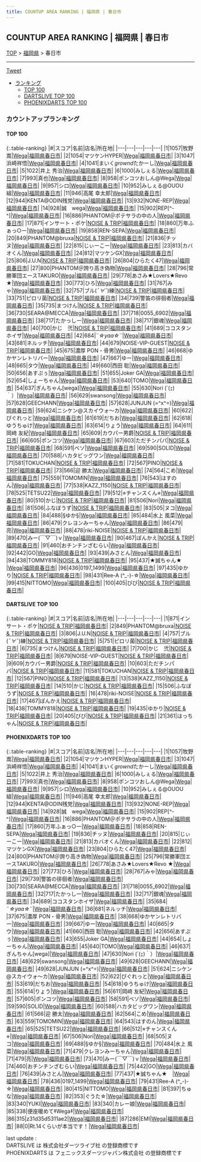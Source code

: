 ```yaml
---
title: COUNTUP AREA RANKING | 福岡県 | 春日市
---
```

## COUNTUP AREA RANKING | 福岡県 | 春日市

[TOP](/darts/rank/) > [福岡県](/darts/rank/福岡県/) > 春日市

___

<a href="https://twitter.com/share?ref_src=twsrc%5Etfw" data-text="COUNTUP AREA RANKING | 福岡県春日市" class="twitter-share-button" data-hashtags="DARTSLIVE,PHOENIXDARTS,darts,ダーツ" data-show-count="false">Tweet</a>

* [ランキング](#カウントアップランキング)
    * [TOP 100](#top-100)
    * [DARTSLIVE TOP 100](#dartslive-top-100)
    * [PHOENIXDARTS TOP 100](#phoenixdarts-top-100)

### カウントアップランキング

#### TOP 100



{:.table-ranking}
|#|スコア|名前|店名|所在地|
|---|---|---|---|---|
|1|1057|<span class="rank-name-pd"><span class="pro-icon-pd"></span>牧野 嵩</span>|<a href="https://vs.phoenixdarts.com/jp/shop/shopDetailInfo/s_9343?s_seq=9343">Wega</a>|<a href="/darts/rank/福岡県/春日市">福岡県春日市</a>|
|2|1054|<span class="rank-name-pd">マツケンHYPER</span>|<a href="https://vs.phoenixdarts.com/jp/shop/shopDetailInfo/s_9343?s_seq=9343">Wega</a>|<a href="/darts/rank/福岡県/春日市">福岡県春日市</a>|
|3|1047|<span class="rank-name-pd">浜崎祥悟</span>|<a href="https://vs.phoenixdarts.com/jp/shop/shopDetailInfo/s_9343?s_seq=9343">Wega</a>|<a href="/darts/rank/福岡県/春日市">福岡県春日市</a>|
|4|1041|<span class="rank-name-pd">まいく$grownd$たかーし</span>|<a href="https://vs.phoenixdarts.com/jp/shop/shopDetailInfo/s_9343?s_seq=9343">Wega</a>|<a href="/darts/rank/福岡県/春日市">福岡県春日市</a>|
|5|1022|<span class="rank-name-pd">井上 秀治</span>|<a href="https://vs.phoenixdarts.com/jp/shop/shopDetailInfo/s_9343?s_seq=9343">Wega</a>|<a href="/darts/rank/福岡県/春日市">福岡県春日市</a>|
|6|1000|<span class="rank-name-pd">みしぇる</span>|<a href="https://vs.phoenixdarts.com/jp/shop/shopDetailInfo/s_9343?s_seq=9343">Wega</a>|<a href="/darts/rank/福岡県/春日市">福岡県春日市</a>|
|7|993|<span class="rank-name-pd">真也</span>|<a href="https://vs.phoenixdarts.com/jp/shop/shopDetailInfo/s_9343?s_seq=9343">Wega</a>|<a href="/darts/rank/福岡県/春日市">福岡県春日市</a>|
|8|958|<span class="rank-name-pd">ポンコツおしん@Wega</span>|<a href="https://vs.phoenixdarts.com/jp/shop/shopDetailInfo/s_9343?s_seq=9343">Wega</a>|<a href="/darts/rank/福岡県/春日市">福岡県春日市</a>|
|9|957|<span class="rank-name-pd">シロ</span>|<a href="https://vs.phoenixdarts.com/jp/shop/shopDetailInfo/s_9343?s_seq=9343">Wega</a>|<a href="/darts/rank/福岡県/春日市">福岡県春日市</a>|
|10|952|<span class="rank-name-pd">みしぇる@OUOU組</span>|<a href="https://vs.phoenixdarts.com/jp/shop/shopDetailInfo/s_9343?s_seq=9343">Wega</a>|<a href="/darts/rank/福岡県/春日市">福岡県春日市</a>|
|11|946|<span class="rank-name-pd"><span class="pro-icon-pd"></span>高尾 幸太郎</span>|<a href="https://vs.phoenixdarts.com/jp/shop/shopDetailInfo/s_9343?s_seq=9343">Wega</a>|<a href="/darts/rank/福岡県/春日市">福岡県春日市</a>|
|12|944|<span class="rank-name-pd">KENTA@ODIN残党</span>|<a href="https://vs.phoenixdarts.com/jp/shop/shopDetailInfo/s_9343?s_seq=9343">Wega</a>|<a href="/darts/rank/福岡県/春日市">福岡県春日市</a>|
|13|932|<span class="rank-name-pd">NONE-REP</span>|<a href="https://vs.phoenixdarts.com/jp/shop/shopDetailInfo/s_9343?s_seq=9343">Wega</a>|<a href="/darts/rank/福岡県/春日市">福岡県春日市</a>|
|14|928|<span class="rank-name-pd">誠　wega</span>|<a href="https://vs.phoenixdarts.com/jp/shop/shopDetailInfo/s_9343?s_seq=9343">Wega</a>|<a href="/darts/rank/福岡県/春日市">福岡県春日市</a>|
|15|902|<span class="rank-name-pd">REP[^-^]</span>|<a href="https://vs.phoenixdarts.com/jp/shop/shopDetailInfo/s_9343?s_seq=9343">Wega</a>|<a href="/darts/rank/福岡県/春日市">福岡県春日市</a>|
|16|886|<span class="rank-name-pd">PHANTOM＠ポテサラの中の人</span>|<a href="https://vs.phoenixdarts.com/jp/shop/shopDetailInfo/s_9343?s_seq=9343">Wega</a>|<a href="/darts/rank/福岡県/春日市">福岡県春日市</a>|
|17|871|<span class="rank-name-dl">インサート・ポケ</span>|<a href="https://search.dartslive.com/jp/shop/0bcad723c6dd6af50d9b047a20a7ba1e">NOISE & TRIP</a>|<a href="/darts/rank/福岡県/春日市">福岡県春日市</a>|
|18|860|<span class="rank-name-pd">万年ふぁっ○ー</span>|<a href="https://vs.phoenixdarts.com/jp/shop/shopDetailInfo/s_9343?s_seq=9343">Wega</a>|<a href="/darts/rank/福岡県/春日市">福岡県春日市</a>|
|19|858|<span class="rank-name-pd">REN-SEPA</span>|<a href="https://vs.phoenixdarts.com/jp/shop/shopDetailInfo/s_9343?s_seq=9343">Wega</a>|<a href="/darts/rank/福岡県/春日市">福岡県春日市</a>|
|20|849|<span class="rank-name-dl">PHANTOM@bruxa</span>|<a href="https://search.dartslive.com/jp/shop/0bcad723c6dd6af50d9b047a20a7ba1e">NOISE & TRIP</a>|<a href="/darts/rank/福岡県/春日市">福岡県春日市</a>|
|21|836|<span class="rank-name-pd">チッヌ</span>|<a href="https://vs.phoenixdarts.com/jp/shop/shopDetailInfo/s_9343?s_seq=9343">Wega</a>|<a href="/darts/rank/福岡県/春日市">福岡県春日市</a>|
|22|815|<span class="rank-name-pd">じぃーこー</span>|<a href="https://vs.phoenixdarts.com/jp/shop/shopDetailInfo/s_9343?s_seq=9343">Wega</a>|<a href="/darts/rank/福岡県/春日市">福岡県春日市</a>|
|23|813|<span class="rank-name-pd">カバオくん</span>|<a href="https://vs.phoenixdarts.com/jp/shop/shopDetailInfo/s_9343?s_seq=9343">Wega</a>|<a href="/darts/rank/福岡県/春日市">福岡県春日市</a>|
|24|812|<span class="rank-name-pd">マツケンGX</span>|<a href="https://vs.phoenixdarts.com/jp/shop/shopDetailInfo/s_9343?s_seq=9343">Wega</a>|<a href="/darts/rank/福岡県/春日市">福岡県春日市</a>|
|25|806|<span class="rank-name-dl">J.U.N</span>|<a href="https://search.dartslive.com/jp/shop/0bcad723c6dd6af50d9b047a20a7ba1e">NOISE & TRIP</a>|<a href="/darts/rank/福岡県/春日市">福岡県春日市</a>|
|26|804|<span class="rank-name-pd">ひらたく47</span>|<a href="https://vs.phoenixdarts.com/jp/shop/shopDetailInfo/s_9343?s_seq=9343">Wega</a>|<a href="/darts/rank/福岡県/春日市">福岡県春日市</a>|
|27|800|<span class="rank-name-pd">PHANTOM＠誇り高き偽物</span>|<a href="https://vs.phoenixdarts.com/jp/shop/shopDetailInfo/s_9343?s_seq=9343">Wega</a>|<a href="/darts/rank/福岡県/春日市">福岡県春日市</a>|
|28|796|<span class="rank-name-pd">常勝軍団エースTAKURO</span>|<a href="https://vs.phoenixdarts.com/jp/shop/shopDetailInfo/s_9343?s_seq=9343">Wega</a>|<a href="/darts/rank/福岡県/春日市">福岡県春日市</a>|
|29|778|<span class="rank-name-pd">あさみ★Lovers★Revo ★</span>|<a href="https://vs.phoenixdarts.com/jp/shop/shopDetailInfo/s_9343?s_seq=9343">Wega</a>|<a href="/darts/rank/福岡県/春日市">福岡県春日市</a>|
|30|773|<span class="rank-name-pd">ひろ</span>|<a href="https://vs.phoenixdarts.com/jp/shop/shopDetailInfo/s_9343?s_seq=9343">Wega</a>|<a href="/darts/rank/福岡県/春日市">福岡県春日市</a>|
|31|767|<span class="rank-name-pd">みゃ</span>|<a href="https://vs.phoenixdarts.com/jp/shop/shopDetailInfo/s_9343?s_seq=9343">Wega</a>|<a href="/darts/rank/福岡県/春日市">福岡県春日市</a>|
|32|757|<span class="rank-name-dl">ブル(*ﾟ∀ﾟ*)練</span>|<a href="https://search.dartslive.com/jp/shop/0bcad723c6dd6af50d9b047a20a7ba1e">NOISE & TRIP</a>|<a href="/darts/rank/福岡県/春日市">福岡県春日市</a>|
|33|751|<span class="rank-name-dl">ピロリ菌</span>|<a href="https://search.dartslive.com/jp/shop/0bcad723c6dd6af50d9b047a20a7ba1e">NOISE & TRIP</a>|<a href="/darts/rank/福岡県/春日市">福岡県春日市</a>|
|34|739|<span class="rank-name-pd">警笛の徘徊者</span>|<a href="https://vs.phoenixdarts.com/jp/shop/shopDetailInfo/s_9343?s_seq=9343">Wega</a>|<a href="/darts/rank/福岡県/春日市">福岡県春日市</a>|
|35|735|<span class="rank-name-dl">まつけん</span>|<a href="https://search.dartslive.com/jp/shop/0bcad723c6dd6af50d9b047a20a7ba1e">NOISE & TRIP</a>|<a href="/darts/rank/福岡県/春日市">福岡県春日市</a>|
|36|730|<span class="rank-name-pd">SEARA@MECCA</span>|<a href="https://vs.phoenixdarts.com/jp/shop/shopDetailInfo/s_9343?s_seq=9343">Wega</a>|<a href="/darts/rank/福岡県/春日市">福岡県春日市</a>|
|37|718|<span class="rank-name-pd">0055_6902</span>|<a href="https://vs.phoenixdarts.com/jp/shop/shopDetailInfo/s_9343?s_seq=9343">Wega</a>|<a href="/darts/rank/福岡県/春日市">福岡県春日市</a>|
|38|717|<span class="rank-name-pd">たかっしー</span>|<a href="https://vs.phoenixdarts.com/jp/shop/shopDetailInfo/s_9343?s_seq=9343">Wega</a>|<a href="/darts/rank/福岡県/春日市">福岡県春日市</a>|
|38|717|<span class="rank-name-pd">銀魂</span>|<a href="https://vs.phoenixdarts.com/jp/shop/shopDetailInfo/s_9343?s_seq=9343">Wega</a>|<a href="/darts/rank/福岡県/春日市">福岡県春日市</a>|
|40|700|<span class="rank-name-dl">かじ　弐</span>|<a href="https://search.dartslive.com/jp/shop/0bcad723c6dd6af50d9b047a20a7ba1e">NOISE & TRIP</a>|<a href="/darts/rank/福岡県/春日市">福岡県春日市</a>|
|41|689|<span class="rank-name-pd">ココスタンホイザ</span>|<a href="https://vs.phoenixdarts.com/jp/shop/shopDetailInfo/s_9343?s_seq=9343">Wega</a>|<a href="/darts/rank/福岡県/春日市">福岡県春日市</a>|
|42|684|<span class="rank-name-pd">¨*☆yaa☆*¨</span>|<a href="https://vs.phoenixdarts.com/jp/shop/shopDetailInfo/s_9343?s_seq=9343">Wega</a>|<a href="/darts/rank/福岡県/春日市">福岡県春日市</a>|
|43|681|<span class="rank-name-pd">ネルッチ</span>|<a href="https://vs.phoenixdarts.com/jp/shop/shopDetailInfo/s_9343?s_seq=9343">Wega</a>|<a href="/darts/rank/福岡県/春日市">福岡県春日市</a>|
|44|679|<span class="rank-name-dl">NOISE-VIP-GUEST</span>|<a href="https://search.dartslive.com/jp/shop/0bcad723c6dd6af50d9b047a20a7ba1e">NOISE & TRIP</a>|<a href="/darts/rank/福岡県/春日市">福岡県春日市</a>|
|45|675|<span class="rank-name-pd">濃厚 PON・骨男</span>|<a href="https://vs.phoenixdarts.com/jp/shop/shopDetailInfo/s_9343?s_seq=9343">Wega</a>|<a href="/darts/rank/福岡県/春日市">福岡県春日市</a>|
|46|668|<span class="rank-name-pd">ゆかヤンレトリバー</span>|<a href="https://vs.phoenixdarts.com/jp/shop/shopDetailInfo/s_9343?s_seq=9343">Wega</a>|<a href="/darts/rank/福岡県/春日市">福岡県春日市</a>|
|47|667|<span class="rank-name-pd">ゆー</span>|<a href="https://vs.phoenixdarts.com/jp/shop/shopDetailInfo/s_9343?s_seq=9343">Wega</a>|<a href="/darts/rank/福岡県/春日市">福岡県春日市</a>|
|48|665|<span class="rank-name-pd">タウ</span>|<a href="https://vs.phoenixdarts.com/jp/shop/shopDetailInfo/s_9343?s_seq=9343">Wega</a>|<a href="/darts/rank/福岡県/春日市">福岡県春日市</a>|
|49|660|<span class="rank-name-pd">西田 聡</span>|<a href="https://vs.phoenixdarts.com/jp/shop/shopDetailInfo/s_9343?s_seq=9343">Wega</a>|<a href="/darts/rank/福岡県/春日市">福岡県春日市</a>|
|50|656|<span class="rank-name-pd">あすぷぅ</span>|<a href="https://vs.phoenixdarts.com/jp/shop/shopDetailInfo/s_9343?s_seq=9343">Wega</a>|<a href="/darts/rank/福岡県/春日市">福岡県春日市</a>|
|51|655|<span class="rank-name-pd">Joker  GA</span>|<a href="https://vs.phoenixdarts.com/jp/shop/shopDetailInfo/s_9343?s_seq=9343">Wega</a>|<a href="/darts/rank/福岡県/春日市">福岡県春日市</a>|
|52|654|<span class="rank-name-pd">しょーちゃん</span>|<a href="https://vs.phoenixdarts.com/jp/shop/shopDetailInfo/s_9343?s_seq=9343">Wega</a>|<a href="/darts/rank/福岡県/春日市">福岡県春日市</a>|
|53|640|<span class="rank-name-pd">TOMO</span>|<a href="https://vs.phoenixdarts.com/jp/shop/shopDetailInfo/s_9343?s_seq=9343">Wega</a>|<a href="/darts/rank/福岡県/春日市">福岡県春日市</a>|
|54|637|<span class="rank-name-pd">ぎんちゃん[wega]</span>|<a href="https://vs.phoenixdarts.com/jp/shop/shopDetailInfo/s_9343?s_seq=9343">Wega</a>|<a href="/darts/rank/福岡県/春日市">福岡県春日市</a>|
|55|630|<span class="rank-name-pd">Nori (´(ｪ)｀）</span>|<a href="https://vs.phoenixdarts.com/jp/shop/shopDetailInfo/s_9343?s_seq=9343">Wega</a>|<a href="/darts/rank/福岡県/春日市">福岡県春日市</a>|
|56|629|<span class="rank-name-pd">swansong</span>|<a href="https://vs.phoenixdarts.com/jp/shop/shopDetailInfo/s_9343?s_seq=9343">Wega</a>|<a href="/darts/rank/福岡県/春日市">福岡県春日市</a>|
|57|628|<span class="rank-name-pd">GEECHANN</span>|<a href="https://vs.phoenixdarts.com/jp/shop/shopDetailInfo/s_9343?s_seq=9343">Wega</a>|<a href="/darts/rank/福岡県/春日市">福岡県春日市</a>|
|57|628|<span class="rank-name-pd">JUNJUN (=^x^=)</span>|<a href="https://vs.phoenixdarts.com/jp/shop/shopDetailInfo/s_9343?s_seq=9343">Wega</a>|<a href="/darts/rank/福岡県/春日市">福岡県春日市</a>|
|59|624|<span class="rank-name-pd">ニシケン@スカイウォ～カ</span>|<a href="https://vs.phoenixdarts.com/jp/shop/shopDetailInfo/s_9343?s_seq=9343">Wega</a>|<a href="/darts/rank/福岡県/春日市">福岡県春日市</a>|
|60|622|<span class="rank-name-pd">ぴぐれっと</span>|<a href="https://vs.phoenixdarts.com/jp/shop/shopDetailInfo/s_9343?s_seq=9343">Wega</a>|<a href="/darts/rank/福岡県/春日市">福岡県春日市</a>|
|61|619|<span class="rank-name-pd">だちお</span>|<a href="https://vs.phoenixdarts.com/jp/shop/shopDetailInfo/s_9343?s_seq=9343">Wega</a>|<a href="/darts/rank/福岡県/春日市">福岡県春日市</a>|
|62|618|<span class="rank-name-pd">ゆうちゅけ</span>|<a href="https://vs.phoenixdarts.com/jp/shop/shopDetailInfo/s_9343?s_seq=9343">Wega</a>|<a href="/darts/rank/福岡県/春日市">福岡県春日市</a>|
|63|614|<span class="rank-name-pd">りょう</span>|<a href="https://vs.phoenixdarts.com/jp/shop/shopDetailInfo/s_9343?s_seq=9343">Wega</a>|<a href="/darts/rank/福岡県/春日市">福岡県春日市</a>|
|64|611|<span class="rank-name-pd">岡﨑 友紀</span>|<a href="https://vs.phoenixdarts.com/jp/shop/shopDetailInfo/s_9343?s_seq=9343">Wega</a>|<a href="/darts/rank/福岡県/春日市">福岡県春日市</a>|
|65|609|<span class="rank-name-dl">カウパー男爵</span>|<a href="https://search.dartslive.com/jp/shop/0bcad723c6dd6af50d9b047a20a7ba1e">NOISE & TRIP</a>|<a href="/darts/rank/福岡県/春日市">福岡県春日市</a>|
|66|605|<span class="rank-name-pd">ポンコツ</span>|<a href="https://vs.phoenixdarts.com/jp/shop/shopDetailInfo/s_9343?s_seq=9343">Wega</a>|<a href="/darts/rank/福岡県/春日市">福岡県春日市</a>|
|67|603|<span class="rank-name-dl">ただチンパパ</span>|<a href="https://search.dartslive.com/jp/shop/0bcad723c6dd6af50d9b047a20a7ba1e">NOISE & TRIP</a>|<a href="/darts/rank/福岡県/春日市">福岡県春日市</a>|
|68|591|<span class="rank-name-pd">ベソ</span>|<a href="https://vs.phoenixdarts.com/jp/shop/shopDetailInfo/s_9343?s_seq=9343">Wega</a>|<a href="/darts/rank/福岡県/春日市">福岡県春日市</a>|
|69|590|<span class="rank-name-pd">SOLID</span>|<a href="https://vs.phoenixdarts.com/jp/shop/shopDetailInfo/s_9343?s_seq=9343">Wega</a>|<a href="/darts/rank/福岡県/春日市">福岡県春日市</a>|
|70|588|<span class="rank-name-pd">ハカタビッグワン</span>|<a href="https://vs.phoenixdarts.com/jp/shop/shopDetailInfo/s_9343?s_seq=9343">Wega</a>|<a href="/darts/rank/福岡県/春日市">福岡県春日市</a>|
|71|581|<span class="rank-name-dl">TOKUCHAN</span>|<a href="https://search.dartslive.com/jp/shop/0bcad723c6dd6af50d9b047a20a7ba1e">NOISE & TRIP</a>|<a href="/darts/rank/福岡県/春日市">福岡県春日市</a>|
|72|567|<span class="rank-name-dl">PINO</span>|<a href="https://search.dartslive.com/jp/shop/0bcad723c6dd6af50d9b047a20a7ba1e">NOISE & TRIP</a>|<a href="/darts/rank/福岡県/春日市">福岡県春日市</a>|
|73|566|<span class="rank-name-pd">迎 勝太</span>|<a href="https://vs.phoenixdarts.com/jp/shop/shopDetailInfo/s_9343?s_seq=9343">Wega</a>|<a href="/darts/rank/福岡県/春日市">福岡県春日市</a>|
|74|564|<span class="rank-name-pd">こめ</span>|<a href="https://vs.phoenixdarts.com/jp/shop/shopDetailInfo/s_9343?s_seq=9343">Wega</a>|<a href="/darts/rank/福岡県/春日市">福岡県春日市</a>|
|75|559|<span class="rank-name-pd">TOMOMIN</span>|<a href="https://vs.phoenixdarts.com/jp/shop/shopDetailInfo/s_9343?s_seq=9343">Wega</a>|<a href="/darts/rank/福岡県/春日市">福岡県春日市</a>|
|76|543|<span class="rank-name-pd">はすのん</span>|<a href="https://vs.phoenixdarts.com/jp/shop/shopDetailInfo/s_9343?s_seq=9343">Wega</a>|<a href="/darts/rank/福岡県/春日市">福岡県春日市</a>|
|77|538|<span class="rank-name-dl">KAZZ_1150</span>|<a href="https://search.dartslive.com/jp/shop/0bcad723c6dd6af50d9b047a20a7ba1e">NOISE & TRIP</a>|<a href="/darts/rank/福岡県/春日市">福岡県春日市</a>|
|78|525|<span class="rank-name-pd">TETSU22</span>|<a href="https://vs.phoenixdarts.com/jp/shop/shopDetailInfo/s_9343?s_seq=9343">Wega</a>|<a href="/darts/rank/福岡県/春日市">福岡県春日市</a>|
|79|512|<span class="rank-name-pd">⭐︎チャンスくん⭐︎</span>|<a href="https://vs.phoenixdarts.com/jp/shop/shopDetailInfo/s_9343?s_seq=9343">Wega</a>|<a href="/darts/rank/福岡県/春日市">福岡県春日市</a>|
|80|510|<span class="rank-name-dl">かじ</span>|<a href="https://search.dartslive.com/jp/shop/0bcad723c6dd6af50d9b047a20a7ba1e">NOISE & TRIP</a>|<a href="/darts/rank/福岡県/春日市">福岡県春日市</a>|
|81|506|<span class="rank-name-pd">Nori</span>|<a href="https://vs.phoenixdarts.com/jp/shop/shopDetailInfo/s_9343?s_seq=9343">Wega</a>|<a href="/darts/rank/福岡県/春日市">福岡県春日市</a>|
|81|506|<span class="rank-name-dl">ふなぼうず</span>|<a href="https://search.dartslive.com/jp/shop/0bcad723c6dd6af50d9b047a20a7ba1e">NOISE & TRIP</a>|<a href="/darts/rank/福岡県/春日市">福岡県春日市</a>|
|83|505|<span class="rank-name-pd">ヌコ</span>|<a href="https://vs.phoenixdarts.com/jp/shop/shopDetailInfo/s_9343?s_seq=9343">Wega</a>|<a href="/darts/rank/福岡県/春日市">福岡県春日市</a>|
|84|488|<span class="rank-name-pd">§ゆか§</span>|<a href="https://vs.phoenixdarts.com/jp/shop/shopDetailInfo/s_9343?s_seq=9343">Wega</a>|<a href="/darts/rank/福岡県/春日市">福岡県春日市</a>|
|85|484|<span class="rank-name-pd">水上 風菜</span>|<a href="https://vs.phoenixdarts.com/jp/shop/shopDetailInfo/s_9343?s_seq=9343">Wega</a>|<a href="/darts/rank/福岡県/春日市">福岡県春日市</a>|
|86|479|<span class="rank-name-pd">クレヨンみーちゃん</span>|<a href="https://vs.phoenixdarts.com/jp/shop/shopDetailInfo/s_9343?s_seq=9343">Wega</a>|<a href="/darts/rank/福岡県/春日市">福岡県春日市</a>|
|86|479|<span class="rank-name-pd">亮</span>|<a href="https://vs.phoenixdarts.com/jp/shop/shopDetailInfo/s_9343?s_seq=9343">Wega</a>|<a href="/darts/rank/福岡県/春日市">福岡県春日市</a>|
|88|478|<span class="rank-name-dl">riki-NOISE</span>|<a href="https://search.dartslive.com/jp/shop/0bcad723c6dd6af50d9b047a20a7ba1e">NOISE & TRIP</a>|<a href="/darts/rank/福岡県/春日市">福岡県春日市</a>|
|89|470|<span class="rank-name-pd">みー(￣▽￣)ｖ</span>|<a href="https://vs.phoenixdarts.com/jp/shop/shopDetailInfo/s_9343?s_seq=9343">Wega</a>|<a href="/darts/rank/福岡県/春日市">福岡県春日市</a>|
|90|467|<span class="rank-name-dl">ぽんかえ</span>|<a href="https://search.dartslive.com/jp/shop/0bcad723c6dd6af50d9b047a20a7ba1e">NOISE & TRIP</a>|<a href="/darts/rank/福岡県/春日市">福岡県春日市</a>|
|91|460|<span class="rank-name-pd">おチンチンざむらい</span>|<a href="https://vs.phoenixdarts.com/jp/shop/shopDetailInfo/s_9343?s_seq=9343">Wega</a>|<a href="/darts/rank/福岡県/春日市">福岡県春日市</a>|
|92|442|<span class="rank-name-pd">GO</span>|<a href="https://vs.phoenixdarts.com/jp/shop/shopDetailInfo/s_9343?s_seq=9343">Wega</a>|<a href="/darts/rank/福岡県/春日市">福岡県春日市</a>|
|93|439|<span class="rank-name-pd">みさとん</span>|<a href="https://vs.phoenixdarts.com/jp/shop/shopDetailInfo/s_9343?s_seq=9343">Wega</a>|<a href="/darts/rank/福岡県/春日市">福岡県春日市</a>|
|94|438|<span class="rank-name-dl">TOMMY818</span>|<a href="https://search.dartslive.com/jp/shop/0bcad723c6dd6af50d9b047a20a7ba1e">NOISE & TRIP</a>|<a href="/darts/rank/福岡県/春日市">福岡県春日市</a>|
|95|437|<span class="rank-name-pd">★誠ちゃん★　</span>|<a href="https://vs.phoenixdarts.com/jp/shop/shopDetailInfo/s_9343?s_seq=9343">Wega</a>|<a href="/darts/rank/福岡県/春日市">福岡県春日市</a>|
|96|436|<span class="rank-name-pd">0197_1499</span>|<a href="https://vs.phoenixdarts.com/jp/shop/shopDetailInfo/s_9343?s_seq=9343">Wega</a>|<a href="/darts/rank/福岡県/春日市">福岡県春日市</a>|
|97|435|<span class="rank-name-dl">ゆかり</span>|<a href="https://search.dartslive.com/jp/shop/0bcad723c6dd6af50d9b047a20a7ba1e">NOISE & TRIP</a>|<a href="/darts/rank/福岡県/春日市">福岡県春日市</a>|
|98|431|<span class="rank-name-pd">Ree-A (^_-)-☆</span>|<a href="https://vs.phoenixdarts.com/jp/shop/shopDetailInfo/s_9343?s_seq=9343">Wega</a>|<a href="/darts/rank/福岡県/春日市">福岡県春日市</a>|
|99|415|<span class="rank-name-pd">NITTOMO</span>|<a href="https://vs.phoenixdarts.com/jp/shop/shopDetailInfo/s_9343?s_seq=9343">Wega</a>|<a href="/darts/rank/福岡県/春日市">福岡県春日市</a>|
|100|405|<span class="rank-name-dl">びび</span>|<a href="https://search.dartslive.com/jp/shop/0bcad723c6dd6af50d9b047a20a7ba1e">NOISE & TRIP</a>|<a href="/darts/rank/福岡県/春日市">福岡県春日市</a>|


#### DARTSLIVE TOP 100



{:.table-ranking}
|#|スコア|名前|店名|所在地|
|---|---|---|---|---|
|1|871|<span class="rank-name-dl">インサート・ポケ</span>|<a href="https://search.dartslive.com/jp/shop/0bcad723c6dd6af50d9b047a20a7ba1e">NOISE & TRIP</a>|<a href="/darts/rank/福岡県/春日市">福岡県春日市</a>|
|2|849|<span class="rank-name-dl">PHANTOM@bruxa</span>|<a href="https://search.dartslive.com/jp/shop/0bcad723c6dd6af50d9b047a20a7ba1e">NOISE & TRIP</a>|<a href="/darts/rank/福岡県/春日市">福岡県春日市</a>|
|3|806|<span class="rank-name-dl">J.U.N</span>|<a href="https://search.dartslive.com/jp/shop/0bcad723c6dd6af50d9b047a20a7ba1e">NOISE & TRIP</a>|<a href="/darts/rank/福岡県/春日市">福岡県春日市</a>|
|4|757|<span class="rank-name-dl">ブル(*ﾟ∀ﾟ*)練</span>|<a href="https://search.dartslive.com/jp/shop/0bcad723c6dd6af50d9b047a20a7ba1e">NOISE & TRIP</a>|<a href="/darts/rank/福岡県/春日市">福岡県春日市</a>|
|5|751|<span class="rank-name-dl">ピロリ菌</span>|<a href="https://search.dartslive.com/jp/shop/0bcad723c6dd6af50d9b047a20a7ba1e">NOISE & TRIP</a>|<a href="/darts/rank/福岡県/春日市">福岡県春日市</a>|
|6|735|<span class="rank-name-dl">まつけん</span>|<a href="https://search.dartslive.com/jp/shop/0bcad723c6dd6af50d9b047a20a7ba1e">NOISE & TRIP</a>|<a href="/darts/rank/福岡県/春日市">福岡県春日市</a>|
|7|700|<span class="rank-name-dl">かじ　弐</span>|<a href="https://search.dartslive.com/jp/shop/0bcad723c6dd6af50d9b047a20a7ba1e">NOISE & TRIP</a>|<a href="/darts/rank/福岡県/春日市">福岡県春日市</a>|
|8|679|<span class="rank-name-dl">NOISE-VIP-GUEST</span>|<a href="https://search.dartslive.com/jp/shop/0bcad723c6dd6af50d9b047a20a7ba1e">NOISE & TRIP</a>|<a href="/darts/rank/福岡県/春日市">福岡県春日市</a>|
|9|609|<span class="rank-name-dl">カウパー男爵</span>|<a href="https://search.dartslive.com/jp/shop/0bcad723c6dd6af50d9b047a20a7ba1e">NOISE & TRIP</a>|<a href="/darts/rank/福岡県/春日市">福岡県春日市</a>|
|10|603|<span class="rank-name-dl">ただチンパパ</span>|<a href="https://search.dartslive.com/jp/shop/0bcad723c6dd6af50d9b047a20a7ba1e">NOISE & TRIP</a>|<a href="/darts/rank/福岡県/春日市">福岡県春日市</a>|
|11|581|<span class="rank-name-dl">TOKUCHAN</span>|<a href="https://search.dartslive.com/jp/shop/0bcad723c6dd6af50d9b047a20a7ba1e">NOISE & TRIP</a>|<a href="/darts/rank/福岡県/春日市">福岡県春日市</a>|
|12|567|<span class="rank-name-dl">PINO</span>|<a href="https://search.dartslive.com/jp/shop/0bcad723c6dd6af50d9b047a20a7ba1e">NOISE & TRIP</a>|<a href="/darts/rank/福岡県/春日市">福岡県春日市</a>|
|13|538|<span class="rank-name-dl">KAZZ_1150</span>|<a href="https://search.dartslive.com/jp/shop/0bcad723c6dd6af50d9b047a20a7ba1e">NOISE & TRIP</a>|<a href="/darts/rank/福岡県/春日市">福岡県春日市</a>|
|14|510|<span class="rank-name-dl">かじ</span>|<a href="https://search.dartslive.com/jp/shop/0bcad723c6dd6af50d9b047a20a7ba1e">NOISE & TRIP</a>|<a href="/darts/rank/福岡県/春日市">福岡県春日市</a>|
|15|506|<span class="rank-name-dl">ふなぼうず</span>|<a href="https://search.dartslive.com/jp/shop/0bcad723c6dd6af50d9b047a20a7ba1e">NOISE & TRIP</a>|<a href="/darts/rank/福岡県/春日市">福岡県春日市</a>|
|16|478|<span class="rank-name-dl">riki-NOISE</span>|<a href="https://search.dartslive.com/jp/shop/0bcad723c6dd6af50d9b047a20a7ba1e">NOISE & TRIP</a>|<a href="/darts/rank/福岡県/春日市">福岡県春日市</a>|
|17|467|<span class="rank-name-dl">ぽんかえ</span>|<a href="https://search.dartslive.com/jp/shop/0bcad723c6dd6af50d9b047a20a7ba1e">NOISE & TRIP</a>|<a href="/darts/rank/福岡県/春日市">福岡県春日市</a>|
|18|438|<span class="rank-name-dl">TOMMY818</span>|<a href="https://search.dartslive.com/jp/shop/0bcad723c6dd6af50d9b047a20a7ba1e">NOISE & TRIP</a>|<a href="/darts/rank/福岡県/春日市">福岡県春日市</a>|
|19|435|<span class="rank-name-dl">ゆかり</span>|<a href="https://search.dartslive.com/jp/shop/0bcad723c6dd6af50d9b047a20a7ba1e">NOISE & TRIP</a>|<a href="/darts/rank/福岡県/春日市">福岡県春日市</a>|
|20|405|<span class="rank-name-dl">びび</span>|<a href="https://search.dartslive.com/jp/shop/0bcad723c6dd6af50d9b047a20a7ba1e">NOISE & TRIP</a>|<a href="/darts/rank/福岡県/春日市">福岡県春日市</a>|
|21|361|<span class="rank-name-dl">はっちゃん</span>|<a href="https://search.dartslive.com/jp/shop/0bcad723c6dd6af50d9b047a20a7ba1e">NOISE & TRIP</a>|<a href="/darts/rank/福岡県/春日市">福岡県春日市</a>|


#### PHOENIXDARTS TOP 100



{:.table-ranking}
|#|スコア|名前|店名|所在地|
|---|---|---|---|---|
|1|1057|<span class="rank-name-pd"><span class="pro-icon-pd"></span>牧野 嵩</span>|<a href="https://vs.phoenixdarts.com/jp/shop/shopDetailInfo/s_9343?s_seq=9343">Wega</a>|<a href="/darts/rank/福岡県/春日市">福岡県春日市</a>|
|2|1054|<span class="rank-name-pd">マツケンHYPER</span>|<a href="https://vs.phoenixdarts.com/jp/shop/shopDetailInfo/s_9343?s_seq=9343">Wega</a>|<a href="/darts/rank/福岡県/春日市">福岡県春日市</a>|
|3|1047|<span class="rank-name-pd">浜崎祥悟</span>|<a href="https://vs.phoenixdarts.com/jp/shop/shopDetailInfo/s_9343?s_seq=9343">Wega</a>|<a href="/darts/rank/福岡県/春日市">福岡県春日市</a>|
|4|1041|<span class="rank-name-pd">まいく$grownd$たかーし</span>|<a href="https://vs.phoenixdarts.com/jp/shop/shopDetailInfo/s_9343?s_seq=9343">Wega</a>|<a href="/darts/rank/福岡県/春日市">福岡県春日市</a>|
|5|1022|<span class="rank-name-pd">井上 秀治</span>|<a href="https://vs.phoenixdarts.com/jp/shop/shopDetailInfo/s_9343?s_seq=9343">Wega</a>|<a href="/darts/rank/福岡県/春日市">福岡県春日市</a>|
|6|1000|<span class="rank-name-pd">みしぇる</span>|<a href="https://vs.phoenixdarts.com/jp/shop/shopDetailInfo/s_9343?s_seq=9343">Wega</a>|<a href="/darts/rank/福岡県/春日市">福岡県春日市</a>|
|7|993|<span class="rank-name-pd">真也</span>|<a href="https://vs.phoenixdarts.com/jp/shop/shopDetailInfo/s_9343?s_seq=9343">Wega</a>|<a href="/darts/rank/福岡県/春日市">福岡県春日市</a>|
|8|958|<span class="rank-name-pd">ポンコツおしん@Wega</span>|<a href="https://vs.phoenixdarts.com/jp/shop/shopDetailInfo/s_9343?s_seq=9343">Wega</a>|<a href="/darts/rank/福岡県/春日市">福岡県春日市</a>|
|9|957|<span class="rank-name-pd">シロ</span>|<a href="https://vs.phoenixdarts.com/jp/shop/shopDetailInfo/s_9343?s_seq=9343">Wega</a>|<a href="/darts/rank/福岡県/春日市">福岡県春日市</a>|
|10|952|<span class="rank-name-pd">みしぇる@OUOU組</span>|<a href="https://vs.phoenixdarts.com/jp/shop/shopDetailInfo/s_9343?s_seq=9343">Wega</a>|<a href="/darts/rank/福岡県/春日市">福岡県春日市</a>|
|11|946|<span class="rank-name-pd"><span class="pro-icon-pd"></span>高尾 幸太郎</span>|<a href="https://vs.phoenixdarts.com/jp/shop/shopDetailInfo/s_9343?s_seq=9343">Wega</a>|<a href="/darts/rank/福岡県/春日市">福岡県春日市</a>|
|12|944|<span class="rank-name-pd">KENTA@ODIN残党</span>|<a href="https://vs.phoenixdarts.com/jp/shop/shopDetailInfo/s_9343?s_seq=9343">Wega</a>|<a href="/darts/rank/福岡県/春日市">福岡県春日市</a>|
|13|932|<span class="rank-name-pd">NONE-REP</span>|<a href="https://vs.phoenixdarts.com/jp/shop/shopDetailInfo/s_9343?s_seq=9343">Wega</a>|<a href="/darts/rank/福岡県/春日市">福岡県春日市</a>|
|14|928|<span class="rank-name-pd">誠　wega</span>|<a href="https://vs.phoenixdarts.com/jp/shop/shopDetailInfo/s_9343?s_seq=9343">Wega</a>|<a href="/darts/rank/福岡県/春日市">福岡県春日市</a>|
|15|902|<span class="rank-name-pd">REP[^-^]</span>|<a href="https://vs.phoenixdarts.com/jp/shop/shopDetailInfo/s_9343?s_seq=9343">Wega</a>|<a href="/darts/rank/福岡県/春日市">福岡県春日市</a>|
|16|886|<span class="rank-name-pd">PHANTOM＠ポテサラの中の人</span>|<a href="https://vs.phoenixdarts.com/jp/shop/shopDetailInfo/s_9343?s_seq=9343">Wega</a>|<a href="/darts/rank/福岡県/春日市">福岡県春日市</a>|
|17|860|<span class="rank-name-pd">万年ふぁっ○ー</span>|<a href="https://vs.phoenixdarts.com/jp/shop/shopDetailInfo/s_9343?s_seq=9343">Wega</a>|<a href="/darts/rank/福岡県/春日市">福岡県春日市</a>|
|18|858|<span class="rank-name-pd">REN-SEPA</span>|<a href="https://vs.phoenixdarts.com/jp/shop/shopDetailInfo/s_9343?s_seq=9343">Wega</a>|<a href="/darts/rank/福岡県/春日市">福岡県春日市</a>|
|19|836|<span class="rank-name-pd">チッヌ</span>|<a href="https://vs.phoenixdarts.com/jp/shop/shopDetailInfo/s_9343?s_seq=9343">Wega</a>|<a href="/darts/rank/福岡県/春日市">福岡県春日市</a>|
|20|815|<span class="rank-name-pd">じぃーこー</span>|<a href="https://vs.phoenixdarts.com/jp/shop/shopDetailInfo/s_9343?s_seq=9343">Wega</a>|<a href="/darts/rank/福岡県/春日市">福岡県春日市</a>|
|21|813|<span class="rank-name-pd">カバオくん</span>|<a href="https://vs.phoenixdarts.com/jp/shop/shopDetailInfo/s_9343?s_seq=9343">Wega</a>|<a href="/darts/rank/福岡県/春日市">福岡県春日市</a>|
|22|812|<span class="rank-name-pd">マツケンGX</span>|<a href="https://vs.phoenixdarts.com/jp/shop/shopDetailInfo/s_9343?s_seq=9343">Wega</a>|<a href="/darts/rank/福岡県/春日市">福岡県春日市</a>|
|23|804|<span class="rank-name-pd">ひらたく47</span>|<a href="https://vs.phoenixdarts.com/jp/shop/shopDetailInfo/s_9343?s_seq=9343">Wega</a>|<a href="/darts/rank/福岡県/春日市">福岡県春日市</a>|
|24|800|<span class="rank-name-pd">PHANTOM＠誇り高き偽物</span>|<a href="https://vs.phoenixdarts.com/jp/shop/shopDetailInfo/s_9343?s_seq=9343">Wega</a>|<a href="/darts/rank/福岡県/春日市">福岡県春日市</a>|
|25|796|<span class="rank-name-pd">常勝軍団エースTAKURO</span>|<a href="https://vs.phoenixdarts.com/jp/shop/shopDetailInfo/s_9343?s_seq=9343">Wega</a>|<a href="/darts/rank/福岡県/春日市">福岡県春日市</a>|
|26|778|<span class="rank-name-pd">あさみ★Lovers★Revo ★</span>|<a href="https://vs.phoenixdarts.com/jp/shop/shopDetailInfo/s_9343?s_seq=9343">Wega</a>|<a href="/darts/rank/福岡県/春日市">福岡県春日市</a>|
|27|773|<span class="rank-name-pd">ひろ</span>|<a href="https://vs.phoenixdarts.com/jp/shop/shopDetailInfo/s_9343?s_seq=9343">Wega</a>|<a href="/darts/rank/福岡県/春日市">福岡県春日市</a>|
|28|767|<span class="rank-name-pd">みゃ</span>|<a href="https://vs.phoenixdarts.com/jp/shop/shopDetailInfo/s_9343?s_seq=9343">Wega</a>|<a href="/darts/rank/福岡県/春日市">福岡県春日市</a>|
|29|739|<span class="rank-name-pd">警笛の徘徊者</span>|<a href="https://vs.phoenixdarts.com/jp/shop/shopDetailInfo/s_9343?s_seq=9343">Wega</a>|<a href="/darts/rank/福岡県/春日市">福岡県春日市</a>|
|30|730|<span class="rank-name-pd">SEARA@MECCA</span>|<a href="https://vs.phoenixdarts.com/jp/shop/shopDetailInfo/s_9343?s_seq=9343">Wega</a>|<a href="/darts/rank/福岡県/春日市">福岡県春日市</a>|
|31|718|<span class="rank-name-pd">0055_6902</span>|<a href="https://vs.phoenixdarts.com/jp/shop/shopDetailInfo/s_9343?s_seq=9343">Wega</a>|<a href="/darts/rank/福岡県/春日市">福岡県春日市</a>|
|32|717|<span class="rank-name-pd">たかっしー</span>|<a href="https://vs.phoenixdarts.com/jp/shop/shopDetailInfo/s_9343?s_seq=9343">Wega</a>|<a href="/darts/rank/福岡県/春日市">福岡県春日市</a>|
|32|717|<span class="rank-name-pd">銀魂</span>|<a href="https://vs.phoenixdarts.com/jp/shop/shopDetailInfo/s_9343?s_seq=9343">Wega</a>|<a href="/darts/rank/福岡県/春日市">福岡県春日市</a>|
|34|689|<span class="rank-name-pd">ココスタンホイザ</span>|<a href="https://vs.phoenixdarts.com/jp/shop/shopDetailInfo/s_9343?s_seq=9343">Wega</a>|<a href="/darts/rank/福岡県/春日市">福岡県春日市</a>|
|35|684|<span class="rank-name-pd">¨*☆yaa☆*¨</span>|<a href="https://vs.phoenixdarts.com/jp/shop/shopDetailInfo/s_9343?s_seq=9343">Wega</a>|<a href="/darts/rank/福岡県/春日市">福岡県春日市</a>|
|36|681|<span class="rank-name-pd">ネルッチ</span>|<a href="https://vs.phoenixdarts.com/jp/shop/shopDetailInfo/s_9343?s_seq=9343">Wega</a>|<a href="/darts/rank/福岡県/春日市">福岡県春日市</a>|
|37|675|<span class="rank-name-pd">濃厚 PON・骨男</span>|<a href="https://vs.phoenixdarts.com/jp/shop/shopDetailInfo/s_9343?s_seq=9343">Wega</a>|<a href="/darts/rank/福岡県/春日市">福岡県春日市</a>|
|38|668|<span class="rank-name-pd">ゆかヤンレトリバー</span>|<a href="https://vs.phoenixdarts.com/jp/shop/shopDetailInfo/s_9343?s_seq=9343">Wega</a>|<a href="/darts/rank/福岡県/春日市">福岡県春日市</a>|
|39|667|<span class="rank-name-pd">ゆー</span>|<a href="https://vs.phoenixdarts.com/jp/shop/shopDetailInfo/s_9343?s_seq=9343">Wega</a>|<a href="/darts/rank/福岡県/春日市">福岡県春日市</a>|
|40|665|<span class="rank-name-pd">タウ</span>|<a href="https://vs.phoenixdarts.com/jp/shop/shopDetailInfo/s_9343?s_seq=9343">Wega</a>|<a href="/darts/rank/福岡県/春日市">福岡県春日市</a>|
|41|660|<span class="rank-name-pd">西田 聡</span>|<a href="https://vs.phoenixdarts.com/jp/shop/shopDetailInfo/s_9343?s_seq=9343">Wega</a>|<a href="/darts/rank/福岡県/春日市">福岡県春日市</a>|
|42|656|<span class="rank-name-pd">あすぷぅ</span>|<a href="https://vs.phoenixdarts.com/jp/shop/shopDetailInfo/s_9343?s_seq=9343">Wega</a>|<a href="/darts/rank/福岡県/春日市">福岡県春日市</a>|
|43|655|<span class="rank-name-pd">Joker  GA</span>|<a href="https://vs.phoenixdarts.com/jp/shop/shopDetailInfo/s_9343?s_seq=9343">Wega</a>|<a href="/darts/rank/福岡県/春日市">福岡県春日市</a>|
|44|654|<span class="rank-name-pd">しょーちゃん</span>|<a href="https://vs.phoenixdarts.com/jp/shop/shopDetailInfo/s_9343?s_seq=9343">Wega</a>|<a href="/darts/rank/福岡県/春日市">福岡県春日市</a>|
|45|640|<span class="rank-name-pd">TOMO</span>|<a href="https://vs.phoenixdarts.com/jp/shop/shopDetailInfo/s_9343?s_seq=9343">Wega</a>|<a href="/darts/rank/福岡県/春日市">福岡県春日市</a>|
|46|637|<span class="rank-name-pd">ぎんちゃん[wega]</span>|<a href="https://vs.phoenixdarts.com/jp/shop/shopDetailInfo/s_9343?s_seq=9343">Wega</a>|<a href="/darts/rank/福岡県/春日市">福岡県春日市</a>|
|47|630|<span class="rank-name-pd">Nori (´(ｪ)｀）</span>|<a href="https://vs.phoenixdarts.com/jp/shop/shopDetailInfo/s_9343?s_seq=9343">Wega</a>|<a href="/darts/rank/福岡県/春日市">福岡県春日市</a>|
|48|629|<span class="rank-name-pd">swansong</span>|<a href="https://vs.phoenixdarts.com/jp/shop/shopDetailInfo/s_9343?s_seq=9343">Wega</a>|<a href="/darts/rank/福岡県/春日市">福岡県春日市</a>|
|49|628|<span class="rank-name-pd">GEECHANN</span>|<a href="https://vs.phoenixdarts.com/jp/shop/shopDetailInfo/s_9343?s_seq=9343">Wega</a>|<a href="/darts/rank/福岡県/春日市">福岡県春日市</a>|
|49|628|<span class="rank-name-pd">JUNJUN (=^x^=)</span>|<a href="https://vs.phoenixdarts.com/jp/shop/shopDetailInfo/s_9343?s_seq=9343">Wega</a>|<a href="/darts/rank/福岡県/春日市">福岡県春日市</a>|
|51|624|<span class="rank-name-pd">ニシケン@スカイウォ～カ</span>|<a href="https://vs.phoenixdarts.com/jp/shop/shopDetailInfo/s_9343?s_seq=9343">Wega</a>|<a href="/darts/rank/福岡県/春日市">福岡県春日市</a>|
|52|622|<span class="rank-name-pd">ぴぐれっと</span>|<a href="https://vs.phoenixdarts.com/jp/shop/shopDetailInfo/s_9343?s_seq=9343">Wega</a>|<a href="/darts/rank/福岡県/春日市">福岡県春日市</a>|
|53|619|<span class="rank-name-pd">だちお</span>|<a href="https://vs.phoenixdarts.com/jp/shop/shopDetailInfo/s_9343?s_seq=9343">Wega</a>|<a href="/darts/rank/福岡県/春日市">福岡県春日市</a>|
|54|618|<span class="rank-name-pd">ゆうちゅけ</span>|<a href="https://vs.phoenixdarts.com/jp/shop/shopDetailInfo/s_9343?s_seq=9343">Wega</a>|<a href="/darts/rank/福岡県/春日市">福岡県春日市</a>|
|55|614|<span class="rank-name-pd">りょう</span>|<a href="https://vs.phoenixdarts.com/jp/shop/shopDetailInfo/s_9343?s_seq=9343">Wega</a>|<a href="/darts/rank/福岡県/春日市">福岡県春日市</a>|
|56|611|<span class="rank-name-pd">岡﨑 友紀</span>|<a href="https://vs.phoenixdarts.com/jp/shop/shopDetailInfo/s_9343?s_seq=9343">Wega</a>|<a href="/darts/rank/福岡県/春日市">福岡県春日市</a>|
|57|605|<span class="rank-name-pd">ポンコツ</span>|<a href="https://vs.phoenixdarts.com/jp/shop/shopDetailInfo/s_9343?s_seq=9343">Wega</a>|<a href="/darts/rank/福岡県/春日市">福岡県春日市</a>|
|58|591|<span class="rank-name-pd">ベソ</span>|<a href="https://vs.phoenixdarts.com/jp/shop/shopDetailInfo/s_9343?s_seq=9343">Wega</a>|<a href="/darts/rank/福岡県/春日市">福岡県春日市</a>|
|59|590|<span class="rank-name-pd">SOLID</span>|<a href="https://vs.phoenixdarts.com/jp/shop/shopDetailInfo/s_9343?s_seq=9343">Wega</a>|<a href="/darts/rank/福岡県/春日市">福岡県春日市</a>|
|60|588|<span class="rank-name-pd">ハカタビッグワン</span>|<a href="https://vs.phoenixdarts.com/jp/shop/shopDetailInfo/s_9343?s_seq=9343">Wega</a>|<a href="/darts/rank/福岡県/春日市">福岡県春日市</a>|
|61|566|<span class="rank-name-pd">迎 勝太</span>|<a href="https://vs.phoenixdarts.com/jp/shop/shopDetailInfo/s_9343?s_seq=9343">Wega</a>|<a href="/darts/rank/福岡県/春日市">福岡県春日市</a>|
|62|564|<span class="rank-name-pd">こめ</span>|<a href="https://vs.phoenixdarts.com/jp/shop/shopDetailInfo/s_9343?s_seq=9343">Wega</a>|<a href="/darts/rank/福岡県/春日市">福岡県春日市</a>|
|63|559|<span class="rank-name-pd">TOMOMIN</span>|<a href="https://vs.phoenixdarts.com/jp/shop/shopDetailInfo/s_9343?s_seq=9343">Wega</a>|<a href="/darts/rank/福岡県/春日市">福岡県春日市</a>|
|64|543|<span class="rank-name-pd">はすのん</span>|<a href="https://vs.phoenixdarts.com/jp/shop/shopDetailInfo/s_9343?s_seq=9343">Wega</a>|<a href="/darts/rank/福岡県/春日市">福岡県春日市</a>|
|65|525|<span class="rank-name-pd">TETSU22</span>|<a href="https://vs.phoenixdarts.com/jp/shop/shopDetailInfo/s_9343?s_seq=9343">Wega</a>|<a href="/darts/rank/福岡県/春日市">福岡県春日市</a>|
|66|512|<span class="rank-name-pd">⭐︎チャンスくん⭐︎</span>|<a href="https://vs.phoenixdarts.com/jp/shop/shopDetailInfo/s_9343?s_seq=9343">Wega</a>|<a href="/darts/rank/福岡県/春日市">福岡県春日市</a>|
|67|506|<span class="rank-name-pd">Nori</span>|<a href="https://vs.phoenixdarts.com/jp/shop/shopDetailInfo/s_9343?s_seq=9343">Wega</a>|<a href="/darts/rank/福岡県/春日市">福岡県春日市</a>|
|68|505|<span class="rank-name-pd">ヌコ</span>|<a href="https://vs.phoenixdarts.com/jp/shop/shopDetailInfo/s_9343?s_seq=9343">Wega</a>|<a href="/darts/rank/福岡県/春日市">福岡県春日市</a>|
|69|488|<span class="rank-name-pd">§ゆか§</span>|<a href="https://vs.phoenixdarts.com/jp/shop/shopDetailInfo/s_9343?s_seq=9343">Wega</a>|<a href="/darts/rank/福岡県/春日市">福岡県春日市</a>|
|70|484|<span class="rank-name-pd">水上 風菜</span>|<a href="https://vs.phoenixdarts.com/jp/shop/shopDetailInfo/s_9343?s_seq=9343">Wega</a>|<a href="/darts/rank/福岡県/春日市">福岡県春日市</a>|
|71|479|<span class="rank-name-pd">クレヨンみーちゃん</span>|<a href="https://vs.phoenixdarts.com/jp/shop/shopDetailInfo/s_9343?s_seq=9343">Wega</a>|<a href="/darts/rank/福岡県/春日市">福岡県春日市</a>|
|71|479|<span class="rank-name-pd">亮</span>|<a href="https://vs.phoenixdarts.com/jp/shop/shopDetailInfo/s_9343?s_seq=9343">Wega</a>|<a href="/darts/rank/福岡県/春日市">福岡県春日市</a>|
|73|470|<span class="rank-name-pd">みー(￣▽￣)ｖ</span>|<a href="https://vs.phoenixdarts.com/jp/shop/shopDetailInfo/s_9343?s_seq=9343">Wega</a>|<a href="/darts/rank/福岡県/春日市">福岡県春日市</a>|
|74|460|<span class="rank-name-pd">おチンチンざむらい</span>|<a href="https://vs.phoenixdarts.com/jp/shop/shopDetailInfo/s_9343?s_seq=9343">Wega</a>|<a href="/darts/rank/福岡県/春日市">福岡県春日市</a>|
|75|442|<span class="rank-name-pd">GO</span>|<a href="https://vs.phoenixdarts.com/jp/shop/shopDetailInfo/s_9343?s_seq=9343">Wega</a>|<a href="/darts/rank/福岡県/春日市">福岡県春日市</a>|
|76|439|<span class="rank-name-pd">みさとん</span>|<a href="https://vs.phoenixdarts.com/jp/shop/shopDetailInfo/s_9343?s_seq=9343">Wega</a>|<a href="/darts/rank/福岡県/春日市">福岡県春日市</a>|
|77|437|<span class="rank-name-pd">★誠ちゃん★　</span>|<a href="https://vs.phoenixdarts.com/jp/shop/shopDetailInfo/s_9343?s_seq=9343">Wega</a>|<a href="/darts/rank/福岡県/春日市">福岡県春日市</a>|
|78|436|<span class="rank-name-pd">0197_1499</span>|<a href="https://vs.phoenixdarts.com/jp/shop/shopDetailInfo/s_9343?s_seq=9343">Wega</a>|<a href="/darts/rank/福岡県/春日市">福岡県春日市</a>|
|79|431|<span class="rank-name-pd">Ree-A (^_-)-☆</span>|<a href="https://vs.phoenixdarts.com/jp/shop/shopDetailInfo/s_9343?s_seq=9343">Wega</a>|<a href="/darts/rank/福岡県/春日市">福岡県春日市</a>|
|80|415|<span class="rank-name-pd">NITTOMO</span>|<a href="https://vs.phoenixdarts.com/jp/shop/shopDetailInfo/s_9343?s_seq=9343">Wega</a>|<a href="/darts/rank/福岡県/春日市">福岡県春日市</a>|
|81|397|<span class="rank-name-pd">ちゅな</span>|<a href="https://vs.phoenixdarts.com/jp/shop/shopDetailInfo/s_9343?s_seq=9343">Wega</a>|<a href="/darts/rank/福岡県/春日市">福岡県春日市</a>|
|82|353|<span class="rank-name-pd">ぐうた☆</span>|<a href="https://vs.phoenixdarts.com/jp/shop/shopDetailInfo/s_9343?s_seq=9343">Wega</a>|<a href="/darts/rank/福岡県/春日市">福岡県春日市</a>|
|83|340|<span class="rank-name-pd">YUKI</span>|<a href="https://vs.phoenixdarts.com/jp/shop/shopDetailInfo/s_9343?s_seq=9343">Wega</a>|<a href="/darts/rank/福岡県/春日市">福岡県春日市</a>|
|83|340|<span class="rank-name-pd">カレー娘</span>|<a href="https://vs.phoenixdarts.com/jp/shop/shopDetailInfo/s_9343?s_seq=9343">Wega</a>|<a href="/darts/rank/福岡県/春日市">福岡県春日市</a>|
|85|338|<span class="rank-name-pd">便座暖めて‡Wega‡</span>|<a href="https://vs.phoenixdarts.com/jp/shop/shopDetailInfo/s_9343?s_seq=9343">Wega</a>|<a href="/darts/rank/福岡県/春日市">福岡県春日市</a>|
|86|315|<span class="rank-name-pd">z31d35d5311ae2</span>|<a href="https://vs.phoenixdarts.com/jp/shop/shopDetailInfo/s_9343?s_seq=9343">Wega</a>|<a href="/darts/rank/福岡県/春日市">福岡県春日市</a>|
|87|286|<span class="rank-name-pd">EMI</span>|<a href="https://vs.phoenixdarts.com/jp/shop/shopDetailInfo/s_9343?s_seq=9343">Wega</a>|<a href="/darts/rank/福岡県/春日市">福岡県春日市</a>|
|88|0|<span class="rank-name-pd">Rt.14くらいが本当です！</span>|<a href="https://vs.phoenixdarts.com/jp/shop/shopDetailInfo/s_9343?s_seq=9343">Wega</a>|<a href="/darts/rank/福岡県/春日市">福岡県春日市</a>|


<div class="footer border-top border-gray-light mt-5 pt-3 text-right text-gray">
    last update : <span style="font-weight: italic" id="foot_last_modified"></span><br />
    DARTSLIVE は 株式会社ダーツライブ社 の登録商標です<br />
    PHOENIXDARTS は フェニックスダーツジャパン株式会社 の登録商標です<br />
</div>

<script src="https://cdnjs.cloudflare.com/ajax/libs/jquery.tablesorter/2.31.3/js/jquery.tablesorter.min.js" integrity="sha512-qzgd5cYSZcosqpzpn7zF2ZId8f/8CHmFKZ8j7mU4OUXTNRd5g+ZHBPsgKEwoqxCtdQvExE5LprwwPAgoicguNg==" crossorigin="anonymous" referrerpolicy="no-referrer"></script>
<link rel="stylesheet" href="https://cdnjs.cloudflare.com/ajax/libs/jquery.tablesorter/2.31.3/css/theme.default.min.css" integrity="sha512-wghhOJkjQX0Lh3NSWvNKeZ0ZpNn+SPVXX1Qyc9OCaogADktxrBiBdKGDoqVUOyhStvMBmJQ8ZdMHiR3wuEq8+w==" crossorigin="anonymous" referrerpolicy="no-referrer" />
<script>
$(function() {
    $(".table-ranking").tablesorter({sortList:[[0, 0]]});
    $("#foot_last_modified").text(formatDate(new Date(document.lastModified), 'yyyy-MM-dd HH:mm:ss'));
});
</script>

<script async src="https://platform.twitter.com/widgets.js" charset="utf-8"></script>